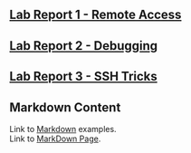 ## [Lab Report 1 - Remote Access](https://allkeng.github.io/cse15l-lab-reports/lab-report-1-week-2.html)  
 
## [Lab Report 2 - Debugging](https://allkeng.github.io/cse15l-lab-reports/lab-report-2-week-4.html)   
  
## [Lab Report 3 - SSH Tricks](https://allkeng.github.io/cse15l-lab-reports/lab-report-3-week-6.html)

## Markdown Content    
Link to [Markdown](https://github.com/AllKeng/cse15l-lab-reports/blob/main/markDownStuff.md) examples.  
Link to [MarkDown Page](https://allkeng.github.io/cse15l-lab-reports/markDownStuff.html).    
